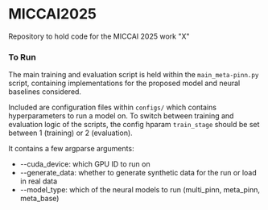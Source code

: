 # MICCAI2025
Repository to hold code for the MICCAI 2025 work "X"

### To Run
The main training and evaluation script is held within the <code>main_meta-pinn.py</code> script, containing implementations for the proposed model and neural baselines considered.

Included are configuration files within <code>configs/</code> which contains hyperparameters to run a model on. To switch between training and evaluation logic of the scripts, the config hparam <code>train_stage</code> should be set between 1 (training) or 2 (evaluation).

It contains a few argparse arguments:
<ul>
  <li>--cuda_device: which GPU ID to run on</li>
  <li>--generate_data: whether to generate synthetic data for the run or load in real data</li>
  <li>--model_type: which of the neural models to run (multi_pinn, meta_pinn, meta_base)</li>
</ul>
